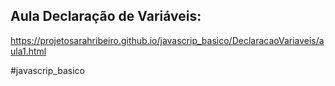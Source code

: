 ## Aula Declaração de Variáveis:
https://projetosarahribeiro.github.io/javascrip_basico/DeclaracaoVariaveis/aula1.html

#javascrip_basico
